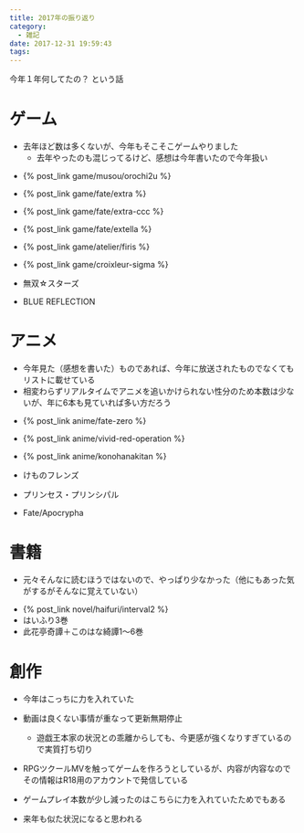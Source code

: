 ```yaml
---
title: 2017年の振り返り
category:
  - 雑記
date: 2017-12-31 19:59:43
tags:
---
```



今年１年何してたの？ という話

<!-- more -->

# ゲーム

* 去年ほど数は多くないが、今年もそこそこゲームやりました
  * 去年やったのも混じってるけど、感想は今年書いたので今年扱い

- {% post_link game/musou/orochi2u %}
- {% post_link game/fate/extra  %}
- {% post_link game/fate/extra-ccc %}
- {% post_link game/fate/extella %}
- {% post_link game/atelier/firis %}
- {% post_link game/croixleur-sigma %}

- 無双☆スターズ
- BLUE REFLECTION

# アニメ

* 今年見た（感想を書いた）ものであれば、今年に放送されたものでなくてもリストに載せている
* 相変わらずリアルタイムでアニメを追いかけられない性分のため本数は少ないが、年に6本も見ていれば多い方だろう

- {% post_link anime/fate-zero %}
- {% post_link anime/vivid-red-operation %}
- {% post_link anime/konohanakitan %}

- けものフレンズ
- プリンセス・プリンシパル
- Fate/Apocrypha

# 書籍

* 元々そんなに読むほうではないので、やっぱり少なかった（他にもあった気がするがそんなに覚えていない）

- {% post_link novel/haifuri/interval2 %}
- はいふり3巻
- 此花亭奇譚＋このはな綺譚1～6巻

# 創作

* 今年はこっちに力を入れていた
* 動画は良くない事情が重なって更新無期停止
  * 遊戯王本家の状況との乖離からしても、今更感が強くなりすぎているので実質打ち切り

* RPGツクールMVを触ってゲームを作ろうとしているが、内容が内容なのでその情報はR18用のアカウントで発信している
* ゲームプレイ本数が少し減ったのはこちらに力を入れていたためでもある

* 来年も似た状況になると思われる

